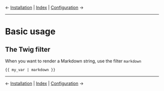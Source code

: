 &larr; [Installation](installation.md) | [Index](index.md) | [Configuration](configuration.md) &rarr;

---

# Basic usage

## The Twig filter

When you want to render a Markdown string, use the filter `markdown`

```twig
{{ my_var | markdown }}
```

---

&larr; [Installation](installation.md) | [Index](index.md) | [Configuration](configuration.md) &rarr;
